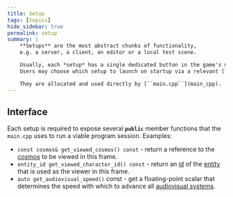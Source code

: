 ```yaml
---
title: Setup
tags: [topics] 
hide_sidebar: true
permalink: setup
summary: |
    **Setups** are the most abstract chunks of functionality,  
    e.g. a server, a client, an editor or a local test scene.  

    Usually, each *setup* has a single dedicated button in the game's main menu.  
    Users may choose which setup to launch on startup via a relevant [``config.local.lua``](config_lua) setting.

    They are allocated and used directly by [``main.cpp``](main_cpp).  
---
```


## Interface

Each setup is required to expose several **``public``** member functions that the ``main.cpp`` uses to run a viable program session.
Examples:

- ``const cosmos& get_viewed_cosmos() const`` - return a reference to the [cosmos](cosmos) to be viewed in this frame.
- ``entity_id get_viewed_character_id() const`` - return an [id](entity_id) of the [entity](entity) that is used as the viewer in this frame.
- ``auto get_audiovisual_speed()`` const - get a floating-point scalar that determines the speed with which to advance all [audiovisual systems](audiovisual_system).

